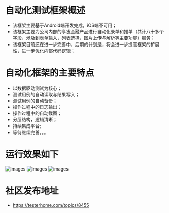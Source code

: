 # 自动化测试框架概述
* 该框架主要基于Android端开发完成，iOS端不可用；
* 该框架主要为公司内部的享发金融产品进行自动化录单和推单（共计八十多个字段，涉及到表单输入，列表选择，图片上传与解析等主要功能）服务；
* 该框架目前还在进一步完善中，后期的计划是，将会进一步提高框架的扩展性，进一步优化内部代码逻辑；

# 自动化框架的主要特点
* 以数据驱动测试为核心； 
* 测试用例的自动读取与结果写入； 
* 测试用例的自动备份；
* 操作过程中的日志输出；
* 操作过程中的自动截图；
* 分层结构，逻辑清晰；
* 持续集成平台;
* 等待继续完善。。。


# 运行效果如下
![images](https://testerhome.com/uploads/photo/2017/1a017510-aa1d-43e8-9fa1-89e81ce8c2a3.jpg!large) 
![images](https://testerhome.com/uploads/photo/2017/ecfa7894-3b6f-46ff-a1c1-cb6cb2a56274.gif!large) 
![images](https://testerhome.com/uploads/photo/2017/22aa87ea-ce2d-4c5d-9033-29e7ecc38b36.gif!large) 


# 社区发布地址
* https://testerhome.com/topics/8455
